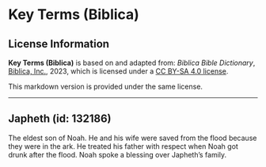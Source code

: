 # Key Terms (Biblica)

## License Information

**Key Terms (Biblica)** is based on and adapted from: _Biblica Bible Dictionary_, [Biblica, Inc.](https://www.biblica.com/), 2023, which is licensed under a [CC BY-SA 4.0 license](https://creativecommons.org/licenses/by-sa/4.0/legalcode.en).

This markdown version is provided under the same license.



--------------------------------

## Japheth (id: 132186)

The eldest son of Noah. He and his wife were saved from the flood because they were in the ark. He treated his father with respect when Noah got drunk after the flood. Noah spoke a blessing over Japheth’s family.


